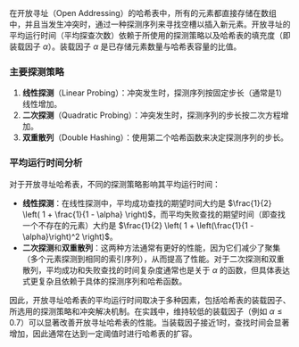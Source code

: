 在开放寻址（Open Addressing）的哈希表中，所有的元素都直接存储在数组中，并且当发生冲突时，通过一种探测序列来寻找空槽以插入新元素。开放寻址的平均运行时间（平均探查次数）依赖于所使用的探测策略以及哈希表的填充度（即装载因子 $\alpha$）。装载因子 $\alpha$ 是已存储元素数量与哈希表容量的比值。

### 主要探测策略

1. **线性探测**（Linear Probing）：冲突发生时，探测序列按固定步长（通常是1）线性增加。
2. **二次探测**（Quadratic Probing）：冲突发生时，探测序列的步长按二次方程增加。
3. **双重散列**（Double Hashing）：使用第二个哈希函数来决定探测序列的步长。

### 平均运行时间分析

对于开放寻址哈希表，不同的探测策略影响其平均运行时间：

- **线性探测**：在线性探测中，平均成功查找的期望时间大约是 $\frac{1}{2} \left( 1 + \frac{1}{1 - \alpha} \right)$，而平均失败查找的期望时间（即查找一个不存在的元素）大约是 $\frac{1}{2} \left( 1 + \left(\frac{1}{1 - \alpha}\right)^2 \right)$。
- **二次探测**和**双重散列**：这两种方法通常有更好的性能，因为它们减少了聚集（多个元素探测到相同的索引序列），从而提高了性能。对于二次探测和双重散列，平均成功和失败查找的时间复杂度通常也是关于 $\alpha$ 的函数，但具体表达式更复杂且依赖于具体的探测序列和哈希函数。

因此，开放寻址哈希表的平均运行时间取决于多种因素，包括哈希表的装载因子、所选用的探测策略和冲突解决机制。在实践中，维持较低的装载因子（例如 $\alpha \leq 0.7$）可以显著改善开放寻址哈希表的性能。当装载因子接近1时，查找时间会显著增加，因此通常在达到一定阈值时进行哈希表的扩容。